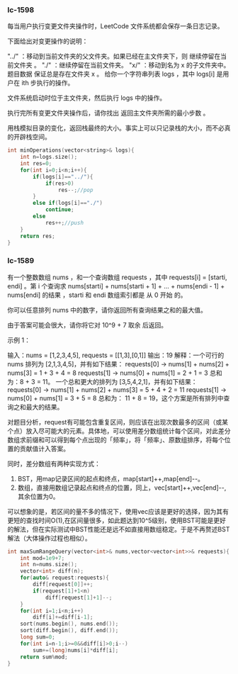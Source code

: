 ### lc-1598

每当用户执行变更文件夹操作时，LeetCode 文件系统都会保存一条日志记录。

下面给出对变更操作的说明：

"../" ：移动到当前文件夹的父文件夹。如果已经在主文件夹下，则 继续停留在当前文件夹 。
"./" ：继续停留在当前文件夹。
"x/" ：移动到名为 x 的子文件夹中。题目数据 保证总是存在文件夹 x 。
给你一个字符串列表 logs ，其中 logs[i] 是用户在 ith 步执行的操作。

文件系统启动时位于主文件夹，然后执行 logs 中的操作。

执行完所有变更文件夹操作后，请你找出 返回主文件夹所需的最小步数 。



用栈模拟目录的变化，返回栈最终的大小。事实上可以只记录栈的大小，而不必真的开辟栈空间。



```c++
int minOperations(vector<string>& logs){
	int n=logs.size();
	int res=0;
	for(int i=0;i<n;i++){
		if(logs[i]=="../"){
			if(res>0)
				res--;//pop
		}
		else if(logs[i]=="./")
			continue;
		else 
			res++;//push
	}
	return res;
}
```





### lc-1589

有一个整数数组 nums ，和一个查询数组 requests ，其中 requests[i] = [starti, endi] 。第 i 个查询求 nums[starti] + nums[starti + 1] + ... + nums[endi - 1] + nums[endi] 的结果 ，starti 和 endi 数组索引都是 从 0 开始 的。

你可以任意排列 nums 中的数字，请你返回所有查询结果之和的最大值。

由于答案可能会很大，请你将它对 10^9 + 7 取余 后返回。

 

示例 1：

输入：nums = [1,2,3,4,5], requests = [[1,3],[0,1]]
输出：19
解释：一个可行的 nums 排列为 [2,1,3,4,5]，并有如下结果：
requests[0] -> nums[1] + nums[2] + nums[3] = 1 + 3 + 4 = 8
requests[1] -> nums[0] + nums[1] = 2 + 1 = 3
总和为：8 + 3 = 11。
一个总和更大的排列为 [3,5,4,2,1]，并有如下结果：
requests[0] -> nums[1] + nums[2] + nums[3] = 5 + 4 + 2 = 11
requests[1] -> nums[0] + nums[1] = 3 + 5  = 8
总和为： 11 + 8 = 19，这个方案是所有排列中查询之和最大的结果。



对题目分析，request有可能包含重复区间，则应该在出现次数最多的区间（或某个点）放入尽可能大的元素。具体地，可以使用差分数组统计每个区间，对此差分数组求前缀和可以得到每个点出现的「频率」，将「频率」、原数组排序，将每个位置的贡献值计入答案。

同时，差分数组有两种实现方式：

1. BST，用map记录区间的起点和终点，map[start]++,map[end]--。
2. 数组，直接用数组记录起点和终点的位置，同上，vec[start]++,vec[end]--,其余位置为0。

可以想象的是，若区间的量不多的情况下，使用vec应该是更好的选择，因为其有更短的查找时间O(1),在区间量很多，如此题达到10^5级别，使用BST可能是更好的解法，但在实际测试中BST性能还是远不如直接用数组稳定。于是不再赘述BST解法（大体操作过程也相似）。



```c++
int maxSumRangeQuery(vector<int>& nums,vector<vector<int>>& requests){
	int mod=1e9+7;
	int n=nums.size();
	vector<int> diff(n);
	for(auto& request:requests){
		diff[request[0]]++;
		if(request[1]+1<n)
			diff[request[1]+1]--;
	}
	for(int i=1;i<n;i++)
		diff[i]+=diff[i-1];
	sort(nums.begin(), nums.end());
	sort(diff.begin(), diff.end());
	long sum=0;
	for(int i=n-1;i>=0&&diff[i]>0;i--)
		sum+=(long)nums[i]*diff[i];
	return sum%mod;
}
```

